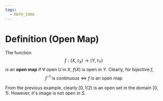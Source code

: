 ```yaml
---
tags:
  - MATH_190A
---
```

# Definition (Open Map)
The function 
$$
f : (X, \tau_{X}) \to (Y, \tau_{Y})
$$
is an **open map** if $\forall$ open $U$ in $X$, $f(X)$ is open in $Y$. Clearly, for bijective $f$, 
$$
f^{-1} \text{ is continuous} \iff f \text{ is an open map}
$$

From the previous example, clearly $[0, 1/2)$ is an open set in the domain $[0, 1)$. However, it's image is not open in $S$. 
